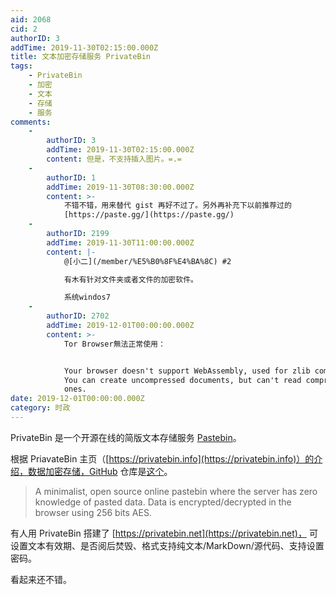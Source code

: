 ```yaml
---
aid: 2068
cid: 2
authorID: 3
addTime: 2019-11-30T02:15:00.000Z
title: 文本加密存储服务 PrivateBin
tags:
    - PrivateBin
    - 加密
    - 文本
    - 存储
    - 服务
comments:
    -
        authorID: 3
        addTime: 2019-11-30T02:15:00.000Z
        content: 但是，不支持插入图片。=.=
    -
        authorID: 1
        addTime: 2019-11-30T08:30:00.000Z
        content: >-
            不错不错，用来替代 gist 再好不过了。另外再补充下以前推荐过的
            [https://paste.gg/](https://paste.gg/)
    -
        authorID: 2199
        addTime: 2019-11-30T11:00:00.000Z
        content: |-
            @[小二](/member/%E5%B0%8F%E4%BA%8C) #2

            有木有针对文件夹或者文件的加密软件。

            系统windos7
    -
        authorID: 2702
        addTime: 2019-12-01T00:00:00.000Z
        content: >-
            Tor Browser無法正常使用：


            Your browser doesn't support WebAssembly, used for zlib compression.
            You can create uncompressed documents, but can't read compressed
            ones.
date: 2019-12-01T00:00:00.000Z
category: 时政
---
```


PrivateBin 是一个开源在线的简版文本存储服务 [Pastebin](https://en.wikipedia.org/wiki/Pastebin)。

根据 PriavateBin 主页（[https://privatebin.info](https://privatebin.info)）的介绍，数据加密存储，GitHub 仓库是[这个](https://github.com/PrivateBin/PrivateBin)。

> A minimalist, open source online pastebin where the server has zero knowledge of pasted data. Data is encrypted/decrypted in the browser using 256 bits AES.

有人用 PrivateBin 搭建了 [https://privatebin.net](https://privatebin.net)， 可设置文本有效期、是否阅后焚毁、格式支持纯文本/MarkDown/源代码、支持设置密码。

看起来还不错。
